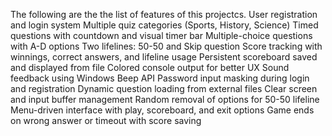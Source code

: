 The following are the the list of features of this projectcs.
User registration and login system
Multiple quiz categories (Sports, History, Science)
Timed questions with countdown and visual timer bar
Multiple-choice questions with A-D options
Two lifelines: 50-50 and Skip question
Score tracking with winnings, correct answers, and lifeline usage
Persistent scoreboard saved and displayed from file
Colored console output for better UX
Sound feedback using Windows Beep API
Password input masking during login and registration
Dynamic question loading from external files
Clear screen and input buffer management
Random removal of options for 50-50 lifeline
Menu-driven interface with play, scoreboard, and exit options
Game ends on wrong answer or timeout with score saving
